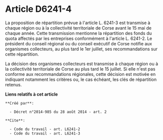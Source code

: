 # Article D6241-4

La proposition de répartition prévue à l'article L. 6241-3 est transmise à chaque région ou à la collectivité territoriale de
Corse avant le 15 mai de chaque année. Cette transmission mentionne la répartition des fonds du quota affectés par les
entreprises conformément à l'article L. 6241-2. Le président du conseil régional ou du conseil exécutif de Corse notifie aux
organismes collecteurs, au plus tard le 1er juillet, ses recommandations sur cette répartition. 

La décision des organismes collecteurs est transmise à chaque région ou à la collectivité territoriale de Corse au plus tard
le 15 juillet. Si elle n'est pas conforme aux recommandations régionales, cette décision est motivée en indiquant notamment
les critères ou, le cas échéant, les clés de répartition retenus.

**Liens relatifs à cet article**

	**Créé par**:

	  - Décret n°2014-985 du 28 août 2014 - art. 2

	**Cite**:

	  - Code du travail - art. L6241-2
	  - Code du travail - art. L6241-3
